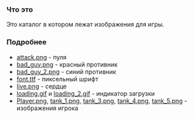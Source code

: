 ### Что это
Это каталог в котором лежат изображения для игры.

### Подробнее
- [attack.png](https://github.com/Cynep-SU/Game/blob/master/images/attack.png) - пуля
- [bad_guy.png](https://github.com/Cynep-SU/Game/blob/master/images/bad_guy.png) - красный противник
- [bad_guy_2.png](https://github.com/Cynep-SU/Game/blob/master/images/bad_guy_2.png) - синий противник
- [font.ttf](https://github.com/Cynep-SU/Game/blob/master/images/font.ttf) - пиксельный шрифт
- [live.png](https://github.com/Cynep-SU/Game/blob/master/images/live.png) - сердце
- [loading.gif](https://github.com/Cynep-SU/Game/blob/master/images/loading.gif) и [loading_2.gif](https://github.com/Cynep-SU/Game/blob/master/images/loading_2.gif) - индикатор загрузки
- [Player.png](https://github.com/Cynep-SU/Game/blob/master/images/Player.png), [tank_1.png](https://github.com/Cynep-SU/Game/blob/master/images/tank.png), [tank_3.png](https://github.com/Cynep-SU/Game/blob/master/images/tank_3.png), [tank_4.png](https://github.com/Cynep-SU/Game/blob/master/images/tank_4.png), [tank_5.png]((https://github.com/Cynep-SU/Game/blob/master/images/tank_5.png)) - изображения игрока